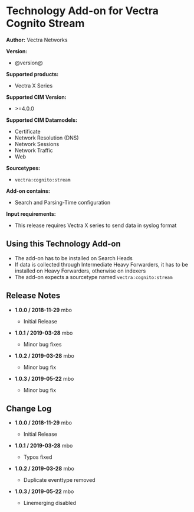 # Technology Add-on for Vectra Cognito Stream

**Author:** Vectra Networks

**Version:**

* @version@

**Supported products:**

* Vectra X Series

**Supported CIM Version:**

* &gt;=4.0.0

**Supported CIM Datamodels:**

* Certificate
* Network Resolution (DNS)
* Network Sessions
* Network Traffic
* Web

**Sourcetypes:**

* `vectra:cognito:stream`

**Add-on contains:**

* Search and Parsing-Time configuration

**Input requirements:**

* This release requires Vectra X series to send data in syslog format

## Using this Technology Add-on

* The add-on has to be installed on Search Heads
* If data is collected through Intermediate Heavy Forwarders, it has to be installed on Heavy Forwarders, otherwise on indexers
* The add-on expects a sourcetype named `vectra:cognito:stream`

## Release Notes

* **1.0.0 / 2018-11-29** mbo

  * Initial Release

* **1.0.1 / 2019-03-28** mbo

  * Minor bug fixes

* **1.0.2 / 2019-03-28** mbo

  * Minor bug fix  

* **1.0.3 / 2019-05-22** mbo

  * Minor bug fix


## Change Log

* **1.0.0 / 2018-11-29** mbo

  * Initial Release
  
* **1.0.1 / 2019-03-28** mbo

  * Typos fixed

* **1.0.2 / 2019-03-28** mbo

  * Duplicate eventtype removed


* **1.0.3 / 2019-05-22** mbo

  * Linemerging disabled
